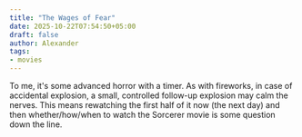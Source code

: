 ```yaml
---
title: "The Wages of Fear"
date: 2025-10-22T07:54:50+05:00
draft: false
author: Alexander
tags:
- movies
---
```


To me, it's some advanced horror with a timer.
As with fireworks, in case of accidental explosion, a small, controlled follow-up explosion may calm the nerves.
This means rewatching the first half of it now (the next day) and then whether/how/when to watch the Sorcerer movie is some question down the line.
